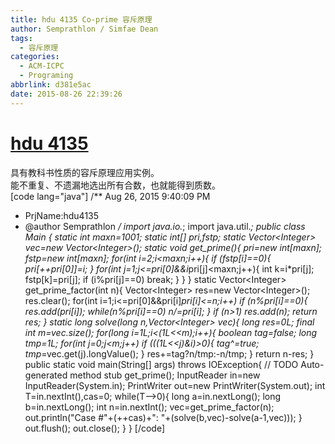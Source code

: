 ```yaml
---
title: hdu 4135 Co-prime 容斥原理
author: Semprathlon / Simfae Dean
tags:
  - 容斥原理
categories:
  - ACM-ICPC
  - Programing
abbrlink: d381e5ac
date: 2015-08-26 22:39:26
---
```

[hdu 4135](http://acm.hdu.edu.cn/showproblem.php?pid=4135)
====
具有教科书性质的容斥原理应用实例。   
能不重复、不遗漏地选出所有合数，也就能得到质数。   
[code lang="java"]
/** Aug 26, 2015 9:40:09 PM
 * PrjName:hdu4135
 * @author Semprathlon
 */
import java.io.*;
import java.util.*;
public class Main {
    static int maxn=1001;
    static int[] pri,fstp;
    static Vector&lt;Integer&gt; vec=new Vector&lt;Integer&gt;();
    static void get_prime(){
        pri=new int[maxn];
        fstp=new int[maxn];
        for(int i=2;i&lt;maxn;i++){
            if (fstp[i]==0){
                pri[++pri[0]]=i;
            }
            for(int j=1;j&lt;=pri[0]&amp;&amp;i*pri[j]&lt;maxn;j++){
                int k=i*pri[j];
                fstp[k]=pri[j];
                if (i%pri[j]==0)
                    break;
            }
        }
    }
    static Vector&lt;Integer&gt; get_prime_factor(int n){
        Vector&lt;Integer&gt; res=new Vector&lt;Integer&gt;();
        res.clear();
        for(int i=1;i&lt;=pri[0]&amp;&amp;pri[i]*pri[i]&lt;=n;i++)
            if (n%pri[i]==0){
                res.add(pri[i]);
                while(n%pri[i]==0)
                    n/=pri[i];
            }
        if (n&gt;1) res.add(n);
        return res;
    }
    static long solve(long n,Vector&lt;Integer&gt; vec){
        long res=0L;
        final int m=vec.size();
        for(long i=1L;i&lt;(1L&lt;&lt;m);i++){
            boolean tag=false;
            long tmp=1L;
            for(int j=0;j&lt;m;j++)
                if (((1L&lt;&lt;j)&amp;i)&gt;0){
                    tag^=true;
                    tmp*=vec.get(j).longValue();
                }
            res+=tag?n/tmp:-n/tmp;
        }
        return n-res;
    }
    public static void main(String[] args) throws IOException{
        // TODO Auto-generated method stub
        get_prime();
        InputReader in=new InputReader(System.in);
        PrintWriter out=new PrintWriter(System.out);
        int T=in.nextInt(),cas=0;
        while(T--&gt;0){
            long a=in.nextLong();
            long b=in.nextLong();
            int n=in.nextInt();
            vec=get_prime_factor(n);
            out.println(&quot;Case #&quot;+(++cas)+&quot;: &quot;+(solve(b,vec)-solve(a-1,vec)));
        }
        out.flush();
        out.close();
    }
}
[/code]